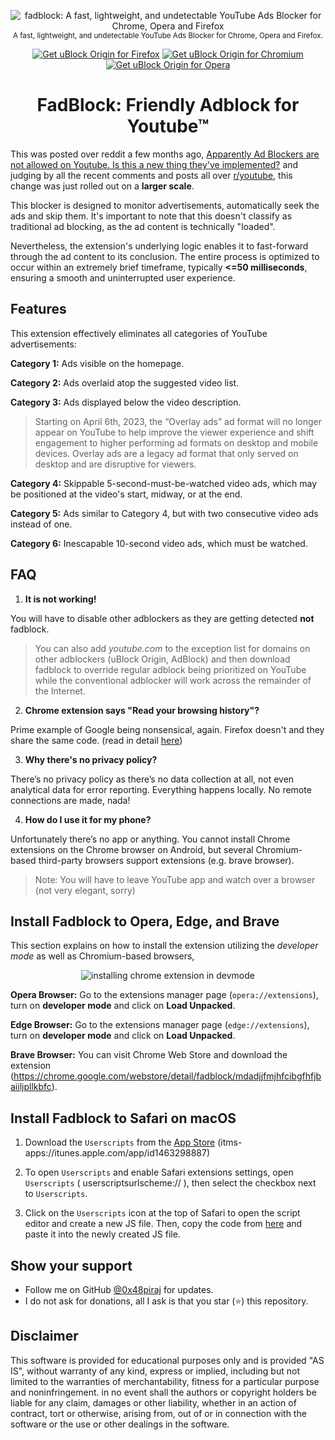 <p align="center">
  <img src="https://github.com/0x48piraj/fadblock/assets/5800726/cf39ef9f-779b-43ca-93f7-ee0bb2a93323" alt="fadblock: A fast, lightweight, and undetectable YouTube Ads Blocker for Chrome, Opera and Firefox"></img>
  <br/>
  <sub>A fast, lightweight, and undetectable YouTube Ads Blocker for Chrome, Opera and Firefox.</sub>
</p>

<p align="center">
	<a href="https://addons.mozilla.org/addon/fadblock/"><img src="https://user-images.githubusercontent.com/585534/107280546-7b9b2a00-6a26-11eb-8f9f-f95932f4bfec.png" alt="Get uBlock Origin for Firefox"></a>
	<a href="https://chrome.google.com/webstore/detail/fadblock/mdadjjfmjhfcibgfhfjbaiiljpllkbfc"><img src="https://user-images.githubusercontent.com/585534/107280622-91a8ea80-6a26-11eb-8d07-77c548b28665.png" alt="Get uBlock Origin for Chromium"></a>
	<a href="https://addons.opera.com/extensions/details/fadblock/"><img src="https://user-images.githubusercontent.com/585534/107280692-ac7b5f00-6a26-11eb-85c7-088926504452.png" alt="Get uBlock Origin for Opera"></a>
</p>

<h1 align="center">FadBlock: Friendly Adblock for Youtube™</h1>


This was posted over reddit a few months ago, [Apparently Ad Blockers are not allowed on Youtube. Is this a new thing they've implemented?](https://www.reddit.com/r/youtube/comments/13cfdbi/apparently_ad_blockers_are_not_allowed_on_youtube/?rdt=64832) and judging by all the recent comments and posts all over [r/youtube](https://www.reddit.com/r/youtube/), this change was just rolled out on a **larger scale**.

This blocker is designed to monitor advertisements, automatically seek the ads and skip them. It's important to note that this doesn't classify as traditional ad blocking, as the ad content is technically "loaded".

Nevertheless, the extension's underlying logic enables it to fast-forward through the ad content to its conclusion. The entire process is optimized to occur within an extremely brief timeframe, typically **<=50 milliseconds**, ensuring a smooth and uninterrupted user experience.

## Features

This extension effectively eliminates all categories of YouTube advertisements:

**Category 1:** Ads visible on the homepage.

**Category 2:** Ads overlaid atop the suggested video list.

**Category 3:** Ads displayed below the video description.

> Starting on April 6th, 2023, the “Overlay ads” ad format will no longer appear on YouTube to help improve the viewer experience and shift engagement to higher performing ad formats on desktop and mobile devices. Overlay ads are a legacy ad format that only served on desktop and are disruptive for viewers.

**Category 4:** Skippable 5-second-must-be-watched video ads, which may be positioned at the video's start, midway, or at the end.

**Category 5:** Ads similar  to Category 4, but with two consecutive video ads instead of one.

**Category 6:** Inescapable 10-second video ads, which must be watched.

## FAQ

1. **It is not working!**

You will have to disable other adblockers as they are getting detected **not** fadblock.

> You can also add _youtube.com_ to the exception list for domains on other adblockers (uBlock Origin, AdBlock) and then download fadblock to override regular adblock being prioritized on YouTube while the conventional adblocker will work across the remainder of the Internet.

2. **Chrome extension says "Read your browsing history"?**

Prime example of Google being nonsensical, again. Firefox doesn't and they share the same code. (read in detail [here](https://stackoverflow.com/a/64063834))

3. **Why there's no privacy policy?**

There’s no privacy policy as there’s no data collection at all, not even analytical data for error reporting. Everything happens locally. No remote connections are made, nada!

4. **How do I use it for my phone?**

Unfortunately there’s no app or anything. You cannot install Chrome extensions on the Chrome browser on Android, but several Chromium-based third-party browsers support extensions (e.g. brave browser).

> Note: You will have to leave YouTube app and watch over a browser (not very elegant, sorry)


## Install Fadblock to Opera, Edge, and Brave

This section explains on how to install the extension utilizing the _developer mode_ as well as Chromium-based browsers,

<p align="center">
  <img src="https://bashvlas.com/blog/install-chrome-extension-in-developer-mode/example.gif" alt="installing chrome extension in devmode"></img>
</p>

**Opera Browser:** Go to the extensions manager page (`opera://extensions`), turn on **developer mode** and click on **Load Unpacked**.

**Edge Browser:** Go to the extensions manager page (`edge://extensions`), turn on **developer mode** and click on **Load Unpacked**.

**Brave Browser:** You can visit Chrome Web Store and download the extension (https://chrome.google.com/webstore/detail/fadblock/mdadjjfmjhfcibgfhfjbaiiljpllkbfc).

## Install Fadblock to Safari on macOS

1. Download the `Userscripts` from the [App Store](https://apps.apple.com/us/app/userscripts/id1463298887) (itms-apps://itunes.apple.com/app/id1463298887)

2. To open `Userscripts` and enable Safari extensions settings, open `Userscripts` ( userscriptsurlscheme:// ), then select the checkbox next to `Userscripts`.

3. Click on the `Userscripts` icon at the top of Safari to open the script editor and create a new JS file. Then, copy the code from [here](src/safari/js/content.js) and paste it into the newly created JS file.

## Show your support

* Follow me on GitHub [@0x48piraj](https://github.com/0x48piraj) for updates.
* I do not ask for donations, all I ask is that you star (⭐) this repository.


## Disclaimer

This software is provided for educational purposes only and
is provided "AS IS", without warranty of any kind, express or
implied, including but not limited to the warranties of merchantability,
fitness for a particular purpose and noninfringement. in no event shall the
authors or copyright holders be liable for any claim, damages or other
liability, whether in an action of contract, tort or otherwise, arising from,
out of or in connection with the software or the use or other dealings in the
software.